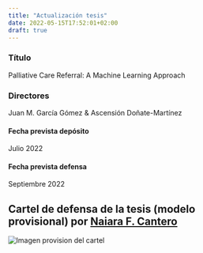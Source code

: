 ```yaml
---
title: "Actualización tesis"
date: 2022-05-15T17:52:01+02:00
draft: true
---
```

### **Título**
Palliative Care Referral: A Machine Learning Approach
### **Directores**
Juan M. García Gómez & Ascensión Doñate-Martínez

#### **Fecha prevista depósito**
Julio 2022
#### **Fecha prevista defensa**
Septiembre 2022

## Cartel de defensa de la tesis (modelo provisional) por [Naiara F. Cantero](https://naiarafcantero.com/)
![Imagen provision del cartel](/img/provisional_thesis.jpeg) 